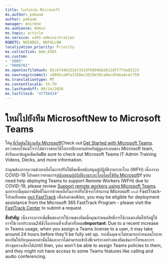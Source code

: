 ```yaml
---
title: ใหม่ไปยังทีม Microsoft
ms.author: pebaum
author: pebaum
manager: mnirkhe
ms.audience: Admin
ms.topic: article
ms.service: o365-administration
ROBOTS: NOINDEX, NOFOLLOW
localization_priority: Priority
ms.collection: Adm_O365
ms.custom:
- "2605"
- "9000701"
ms.openlocfilehash: 65c6744b152e73310fb094bb2612dff77da82223
ms.sourcegitcommit: c6692ce0fa1358ec3529e59ca0ecdfdea4cdc759
ms.translationtype: MT
ms.contentlocale: th-TH
ms.lasthandoff: 09/14/2020
ms.locfileid: "47750434"
---
```

# <a name="new-to-microsoft-teams"></a><span data-ttu-id="a3397-102">ใหม่ไปยังทีม Microsoft</span><span class="sxs-lookup"><span data-stu-id="a3397-102">New to Microsoft Teams</span></span>

<span data-ttu-id="a3397-103">ให้ดู [ที่เริ่มต้นใช้งานทีม Microsoft](https://docs.microsoft.com/microsoftteams/get-started-with-teams-quick-start)</span><span class="sxs-lookup"><span data-stu-id="a3397-103">Check out [Get Started with Microsoft Teams](https://docs.microsoft.com/microsoftteams/get-started-with-teams-quick-start).</span></span> <span data-ttu-id="a3397-104">ตรวจสอบให้แน่ใจว่าได้ตรวจสอบวิดีโอการฝึกอบรมสำหรับผู้ดูแลระบบของ Microsoft team, สำรับและข้อมูลเพิ่มเติม</span><span class="sxs-lookup"><span data-stu-id="a3397-104">Be sure to check out Microsoft Teams IT Admin Training Videos, Decks, and more information.</span></span>

<span data-ttu-id="a3397-105">ถ้าคุณต้องการความช่วยเหลือในการปรับใช้ทีมเพื่อสนับสนุนผู้ปฏิบัติงานระยะไกล (WFH) เนื่องจาก COVID-19 โปรดตรวจทานการ[สนับสนุนผู้ปฏิบัติงานระยะไกลโดยใช้ทีม Microsoft](https://docs.microsoft.com/microsoftteams/support-remote-work-with-teams)</span><span class="sxs-lookup"><span data-stu-id="a3397-105">If you need help deploying Teams to support Remote Workers (WFH) due to COVID-19, please review  [Support remote workers using Microsoft Teams](https://docs.microsoft.com/microsoftteams/support-remote-work-with-teams).</span></span> <span data-ttu-id="a3397-106">นอกจากนี้คุณอาจมีสิทธิ์ในการช่วยเหลือในการปรับใช้จากโปรแกรม Microsoft ๓๖๕ FastTrack-โปรดเยี่ยมชม [ศูนย์ FastTrack](https://www.microsoft.com/fasttrack) เพื่อส่งคำขอ</span><span class="sxs-lookup"><span data-stu-id="a3397-106">Also, you may be eligible for deployment assistance from the Microsoft 365 FastTrack Program - please visit the [FastTrack Center](https://www.microsoft.com/fasttrack) to submit a request.</span></span>

<span data-ttu-id="a3397-107">**สิ่งสำคัญ**: เนื่องจากการเพิ่มขึ้นของการใช้งานของทีมเมื่อคุณกำหนดสิทธิ์การใช้งานของทีมให้กับผู้ใช้อาจใช้เวลาประมาณ24ชั่วโมงก่อนที่จะตั้งค่าทั้งหมด</span><span class="sxs-lookup"><span data-stu-id="a3397-107">**Important**: Due to a recent increase in Teams usage, when you assign a Teams license to a user, it may take around 24 hours before they'll be fully set up.</span></span> <span data-ttu-id="a3397-108">จากนั้นคุณจะไม่สามารถกำหนดนโยบายของทีมให้กับบุคคลเหล่านั้นได้และอาจไม่สามารถเข้าถึงฟีเจอร์บางอย่างของทีมเช่นการโทรและการประชุมทางเสียงได้</span><span class="sxs-lookup"><span data-stu-id="a3397-108">Until then, you won't be able to assign Teams policies to them, and they might not have access to some Teams features like calling and audio conferencing.</span></span>
